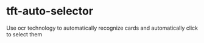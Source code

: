 # tft-auto-selector
Use ocr technology to automatically recognize cards and automatically click to select them
